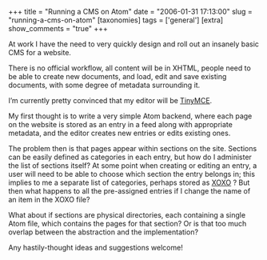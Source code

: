 +++
title = "Running a CMS on Atom"
date = "2006-01-31 17:13:00"
slug = "running-a-cms-on-atom"
[taxonomies]
tags = ['general']
[extra]
show_comments = "true"
+++

At work I have the need to very quickly design and roll out an insanely basic CMS for a website.

There is no official workflow, all content will be in XHTML, people need to be able to create new documents, and load, edit and save existing documents, with some degree of metadata surrounding it.

I’m currently pretty convinced that my editor will be [TinyMCE](http://tinymce.moxiecode.com/).

My first thought is to write a very simple Atom backend, where each page on the website is stored as an entry in a feed along with appropriate metadata, and the editor creates new entries or edits existing ones.

The problem then is that pages appear within sections on the site. Sections can be easily defined as categories in each entry, but how do I administer the list of sections itself? At some point when creating or editing an entry, a user will need to be able to choose which section the entry belongs in; this implies to me a separate list of categories, perhaps stored as [XOXO](http://microformats.org/wiki/xoxo) ? But then what happens to all the pre-assigned entries if I change the name of an item in the XOXO file?

What about if sections are physical directories, each containing a single Atom file, which contains the pages for that section? Or is that too much overlap between the abstraction and the implementation?

Any hastily-thought ideas and suggestions welcome!
